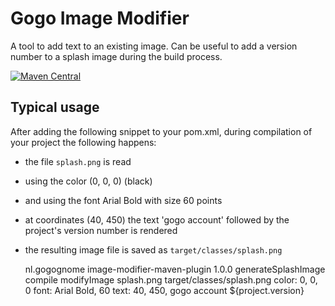 # Gogo Image Modifier
A tool to add text to an existing image. Can be useful to add a version number to a splash image during the build process.

[![Maven Central](https://maven-badges.herokuapp.com/maven-central/nl.gogognome/gogoimagemodifier/badge.svg?style=plastic)](https://maven-badges.herokuapp.com/maven-central/nl.gogognome/gogoimagemodifier)

## Typical usage

After adding the following snippet to your pom.xml, during compilation of your project the following happens:

- the file `splash.png` is read
- using the color (0, 0, 0) (black)
- and using the font Arial Bold with size 60 points
- at coordinates (40, 450) the text 'gogo account' followed by the project's version number is rendered
- the resulting image file is saved as `target/classes/splash.png`


    <build>
        <plugins>
            <plugin>
                <groupId>nl.gogognome</groupId>
                <artifactId>image-modifier-maven-plugin</artifactId>
                <version>1.0.0</version>
                <executions>
                    <execution>
                        <id>generateSplashImage</id>
                        <phase>compile</phase>
                        <goals>
                            <goal>modifyImage</goal>
                        </goals>
                        <configuration>
                            <sourceImage>splash.png</sourceImage>
                            <destinationImage>target/classes/splash.png</destinationImage>
                            <commands>
                                <command>color: 0, 0, 0</command>
                                <command>font: Arial Bold, 60</command>
                                <command>text: 40, 450, gogo account ${project.version}</command>
                            </commands>
                        </configuration>
                    </execution>
                </executions>
            </plugin>
         </plugins>
     </build>
                  